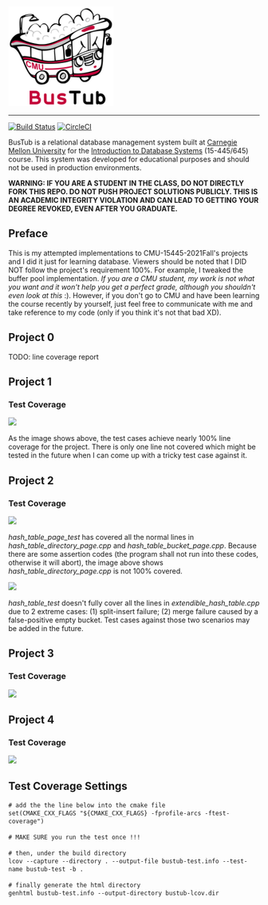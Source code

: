 <img src="logo/bustub-whiteborder.svg" alt="BusTub Logo" height="200">

-----------------

[![Build Status](https://travis-ci.org/cmu-db/bustub.svg?branch=master)](https://travis-ci.org/cmu-db/bustub)
[![CircleCI](https://circleci.com/gh/cmu-db/bustub/tree/master.svg?style=svg)](https://circleci.com/gh/cmu-db/bustub/tree/master)

BusTub is a relational database management system built at [Carnegie Mellon University](https://db.cs.cmu.edu) for the [Introduction to Database Systems](https://15445.courses.cs.cmu.edu) (15-445/645) course. This system was developed for educational purposes and should not be used in production environments.

**WARNING: IF YOU ARE A STUDENT IN THE CLASS, DO NOT DIRECTLY FORK THIS REPO. DO NOT PUSH PROJECT SOLUTIONS PUBLICLY. THIS IS AN ACADEMIC INTEGRITY VIOLATION AND CAN LEAD TO GETTING YOUR DEGREE REVOKED, EVEN AFTER YOU GRADUATE.**

## Preface
This is my attempted implementations to CMU-15445-2021Fall's projects and I did it just for learning database. Viewers should be noted that I DID NOT follow the project's requirement 100%. For example, I tweaked the buffer pool implementation. _If you are a CMU student, my work is not what you want and it won't help you get a perfect grade, although you shouldn't even look at this_ :). However, if you don't go to CMU and have been learning the course recently by yourself, just feel free to communicate with me and take reference to my code (only if you think it's not that bad XD).

## Project 0
TODO: line coverage report

## Project 1
### Test Coverage
![](https://github.com/MeteorYee/still-working/blob/dev/master/images/project1_test_coverage.png)

As the image shows above, the test cases achieve nearly 100% line coverage for the project. There is only one line not covered which might be tested in the future when I can come up with a tricky test case against it.

## Project 2
### Test Coverage
![](https://github.com/MeteorYee/still-working/blob/dev/master/images/project2_page_test_lc.png)

*hash_table_page_test* has covered all the normal lines in *hash_table_directory_page.cpp* and *hash_table_bucket_page.cpp*. Because there are some assertion codes (the program shall not run into these codes, otherwise it will abort), the image above shows *hash_table_directory_page.cpp* is not 100% covered.

![](https://github.com/MeteorYee/still-working/blob/dev/master/images/project2_table_test_lc.png)

*hash_table_test* doesn't fully cover all the lines in *extendible_hash_table.cpp* due to 2 extreme cases: (1) split-insert failure; (2) merge failure caused by a false-positive empty bucket. Test cases against those two scenarios may be added in the future.

## Project 3
### Test Coverage

![](https://github.com/MeteorYee/still-working/blob/dev/master/images/project3-test-coverage.png)

## Project 4
### Test Coverage

![](https://github.com/MeteorYee/still-working/blob/dev/master/images/project4-lock-test-cov.png)

## Test Coverage Settings
```
# add the the line below into the cmake file
set(CMAKE_CXX_FLAGS "${CMAKE_CXX_FLAGS} -fprofile-arcs -ftest-coverage")

# MAKE SURE you run the test once !!!

# then, under the build directory
lcov --capture --directory . --output-file bustub-test.info --test-name bustub-test -b .

# finally generate the html directory
genhtml bustub-test.info --output-directory bustub-lcov.dir
```